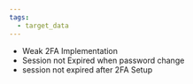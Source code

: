 ```yaml
---
tags:
  - target_data
---
```

- Weak 2FA Implementation
- Session not Expired when password change
- session not expired after 2FA Setup